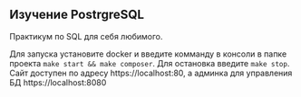 ## Изучение PostrgreSQL
Практикум по SQL  для себя любимого.

Для запуска установите docker и введите комманду в консоли в папке проекта <code>make start && make composer</code>.
Для остановка введите <code>make stop</code>.
Сайт доступен по адресу https://localhost:80, а админка для управления БД https://localhost:8080

